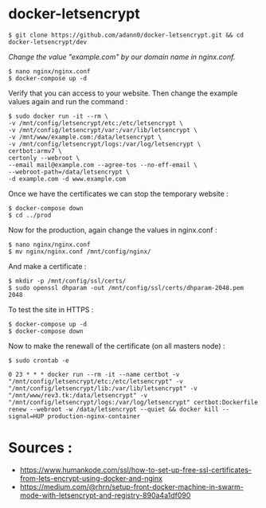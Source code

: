 # docker-letsencrypt

    $ git clone https://github.com/adann0/docker-letsencrypt.git && cd docker-letsencrypt/dev
    
_Change the value "example.com" by our domain name in nginx.conf._

    $ nano nginx/nginx.conf
    $ docker-compose up -d

Verify that you can access to your website. Then change the example values again and run the command :

    $ sudo docker run -it --rm \
    -v /mnt/config/letsencrypt/etc:/etc/letsencrypt \
    -v /mnt/config/letsencrypt/var:/var/lib/letsencrypt \
    -v /mnt/www/example.com:/data/letsencrypt \
    -v /mnt/config/letsencrypt/logs:/var/log/letsencrypt \
    certbot:armv7 \
    certonly --webroot \
    --email mail@example.com --agree-tos --no-eff-email \
    --webroot-path=/data/letsencrypt \
    -d example.com -d www.example.com

Once we have the certificates we can stop the temporary website :

    $ docker-compose down
    $ cd ../prod
    
Now for the production, again change the values in nginx.conf :

    $ nano nginx/nginx.conf
    $ mv nginx/nginx.conf /mnt/config/nginx/
    
And make a certificate :

    $ mkdir -p /mnt/config/ssl/certs/
    $ sudo openssl dhparam -out /mnt/config/ssl/certs/dhparam-2048.pem 2048
    
To test the site in HTTPS :

    $ docker-compose up -d
    $ docker-compose down

Now to make the renewall of the certificate (on all masters node) :

    $ sudo crontab -e
    
    0 23 * * * docker run --rm -it --name certbot -v "/mnt/config/letsencrypt/etc:/etc/letsencrypt" -v "/mnt/config/letsencrypt/lib:/var/lib/letsencrypt" -v "/mnt/www/rev3.tk:/data/letsencrypt" -v "/mnt/config/letsencrypt/logs:/var/log/letsencrypt" certbot:Dockerfile renew --webroot -w /data/letsencrypt --quiet && docker kill --signal=HUP production-nginx-container

# Sources :

  - https://www.humankode.com/ssl/how-to-set-up-free-ssl-certificates-from-lets-encrypt-using-docker-and-nginx
  - https://medium.com/@rhrn/setup-front-docker-machine-in-swarm-mode-with-letsencrypt-and-registry-890a4a1df090
